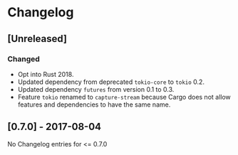 # Changelog

## [Unreleased]

### Changed

- Opt into Rust 2018.
- Updated dependency from deprecated `tokio-core` to `tokio` 0.2.
- Updated dependency `futures` from version 0.1 to 0.3.
- Feature `tokio` renamed to `capture-stream` because Cargo does not allow
  features and dependencies to have the same name.

## [0.7.0] - 2017-08-04

No Changelog entries for <= 0.7.0
